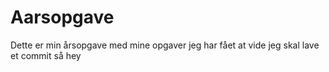 # Aarsopgave
 Dette er min årsopgave med mine opgaver
jeg har fået at vide jeg skal lave et commit så hey

